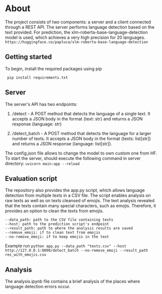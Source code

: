 # About

The project consists of two components: a server and a client connected through a REST API. The server performs language detection based on the text provided. For prediction, the xlm-roberta-base-language-detection model is used, which achieves a very high precision for 20 languages. ``` https://huggingface.co/papluca/xlm-roberta-base-language-detection ```
## Getting started

To begin, install the required packages using pip

``` pip install requirements.txt```

## Server

The server's API has two endpoints:

1. /detect - A POST method that detects the language of a single text. It accepts a JSON body in the format {text: str} and returns a JSON response {language: str}

2. /detect_batch - A POST method that detects the language for a larger number of texts. It accepts a JSON body in the format {texts: list[str]} and returns a JSON response {language: list[str]}.

The config.json file allows to change the model to own custom one from HF.
To start the server, should execute the following command in server directory:
``` uvicorn main:app --reload ```

## Evaluation script

The repository also provides the app.py script, which allows language detection from multiple texts in a CSV file. The script enables analysis on raw texts as well as on texts cleansed of emojis. The text analysis revealed that the texts contain many special characters, such as emojis. Therefore, it provides an option to clean the texts from emojis.

```
--data_path: path to the CSV file containing texts
--host: path to the prediction script's endpoint
--result_path: path to where the analysis results are saved
--remove_emoji: if to clean text from emojis
--no-remove_emoji: if to keep emojis in the text
```

Example run
``` python app.py --data_path "texts.csv" --host http://127.0.0.1:8000/detect_batch --no-remove_emoji --result_path res_with_emojis.csv ```

## Analysis

The analysis.ipynb file contains a brief analysis of the places where language detection errors occur.
